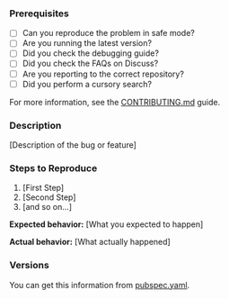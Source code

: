 ### Prerequisites

* [ ] Can you reproduce the problem in safe mode?
* [ ] Are you running the latest version?
* [ ] Did you check the debugging guide?
* [ ] Did you check the FAQs on Discuss?
* [ ] Are you reporting to the correct repository?
* [ ] Did you perform a cursory search?

For more information, see the [CONTRIBUTING.md](/.github/CONTRIBUTING.md) guide.

### Description

[Description of the bug or feature]

### Steps to Reproduce

1. [First Step]
2. [Second Step]
3. [and so on...]

**Expected behavior:** [What you expected to happen]

**Actual behavior:** [What actually happened]

### Versions

You can get this information from [pubspec.yaml](/pubspec.yaml).
